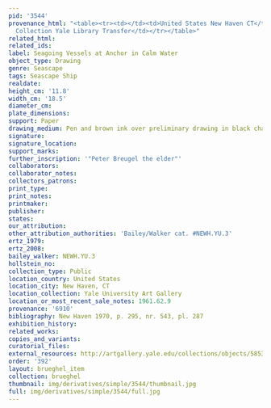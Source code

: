```yaml
---
pid: '3544'
provenance_html: "<table><tr><td></td><td>United States New Haven CT</td><td>Egmont
  Collection Yale Library Transfer</td></tr></table>"
related_html: 
related_ids: 
label: Seagoing Vessels at Anchor in Calm Water
object_type: Drawing
genre: Seascape
tags: Seascape Ship
realdate: 
height_cm: '11.8'
width_cm: '18.5'
diameter_cm: 
plate_dimensions: 
support: Paper
drawing_medium: Pen and brown ink over preliminary drawing in black chalk or graphite
signature: 
signature_location: 
support_marks: 
further_inscription: '"Peter Breugel the elder"'
collaborators: 
collaborator_notes: 
collectors_patrons: 
print_type: 
print_notes: 
printmaker: 
publisher: 
states: 
our_attribution: 
other_attribution_authorities: 'Bailey/Walker cat. #NEWH.YU.3'
ertz_1979: 
ertz_2008: 
bailey_walker: NEWH.YU.3
hollstein_no: 
collection_type: Public
location_country: United States
location_city: New Haven, CT
location_collection: Yale University Art Gallery
location_or_most_recent_sale_notes: 1961.62.9
provenance: '6910'
bibliography: New Haven 1970, p. 295, nr. 543, pl. 287
exhibition_history: 
related_works: 
copies_and_variants: 
curatorial_files: 
external_resources: http://artgallery.yale.edu/collections/objects/58530
order: '392'
layout: brueghel_item
collection: brueghel
thumbnail: img/derivatives/simple/3544/thumbnail.jpg
full: img/derivatives/simple/3544/full.jpg
---
```

